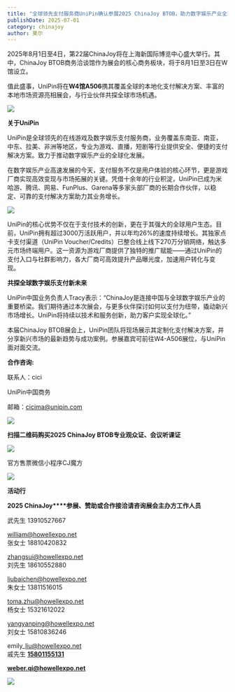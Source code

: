 ```yaml
---
title: "全球领先支付服务商UniPin确认参展2025 ChinaJoy BTOB，助力数字娱乐产业全球化"
publishDate: 2025-07-01
category: chinajoy
author: 莱尔
---
```


2025年8月1日至4日，第22届ChinaJoy将在上海新国际博览中心盛大举行。其中，ChinaJoy BTOB商务洽谈馆作为展会的核心商务板块，将于8月1日至3日在W馆设立。

值此盛事，UniPin将在**W4馆A506**携其覆盖全球的本地化支付解决方案、丰富的本地市场资源亮相展会，与行业伙伴共探全球市场机遇。

![](https://ec-net-1251389766.cos.ap-shanghai.myqcloud.com/wp-content/uploads/2025/07/20250701231905467.png)

**关于UniPin**

UniPin是全球领先的在线游戏及数字娱乐支付服务商，业务覆盖东南亚、南亚，中东、拉美、非洲等地区，专业为游戏、直播，短剧等行业提供安全、便捷的支付解决方案。致力于推动数字娱乐产业的全球化发展。

在数字娱乐产业高速发展的今天，支付服务不仅是用户体验的核心环节，更是游戏厂商实现高效变现与市场拓展的关键。凭借十余年的行业积淀，UniPin已成为米哈游、腾讯、网易、FunPlus、Garena等多家头部厂商的长期合作伙伴，以稳定、可靠的支付解决方案助力其业务增长。

![](https://ec-net-1251389766.cos.ap-shanghai.myqcloud.com/wp-content/uploads/2025/07/20250701231907541.png)

UniPin的核心优势不仅在于支付技术的创新，更在于其强大的全球用户生态。目前，UniPin拥有超过3000万活跃用户，并以年均26%的速度持续增长。其独家点卡支付渠道（UniPin Voucher/Credits）已整合线上线下270万分销网络，触达多元市场终端用户。这一资源为游戏厂商提供了独特的推广赋能——通过UniPin的支付入口与社群影响力，各大厂商可高效提升产品曝光度，加速用户转化与变现。 

**共探全球数字娱乐支付新未来**

UniPin中国业务负责人Tracy表示：“ChinaJoy是连接中国与全球数字娱乐产业的重要桥梁。我们期待通过本次展会，与更多伙伴探讨如何以支付为纽带，撬动新兴市场增长。UniPin将持续以技术和服务创新，助力客户实现全球化。”

本届ChinaJoy BTOB展会上，UniPin团队将现场展示其定制化支付解决方案，并分享新兴市场的最新趋势与成功案例。参展嘉宾可前往W4-A506展位，与UniPin面对面交流。 

**合作咨询:**

联系人：cici

UniPin中国商务 

邮箱：cicima@unipin.com

![](https://ec-net-1251389766.cos.ap-shanghai.myqcloud.com/wp-content/uploads/2025/07/20250701231910816.png)

**扫描二维码购买2025 ChinaJoy BTOB专业观众证、会议听课证**

![](https://ec-net-1251389766.cos.ap-shanghai.myqcloud.com/wp-content/uploads/2025/07/20250701231912760.png)

官方售票微信小程序CJ魔方

![](https://ec-net-1251389766.cos.ap-shanghai.myqcloud.com/wp-content/uploads/2025/07/20250701231902872.jpg)

**活动行**

**2025 ChinaJoy****参展、赞助或合作接洽请咨询展会主办方工作人员**

武先生 13910527667

william@howellexpo.net  
张女士 18810420832

zhangsui@howellexpo.net  
刘先生 18610552880

liubaichen@howellexpo.net  
朱女士 13811516015

toma.zhu@howellexpo.net  
杨女士 15321612022

yangyanping@howellexpo.net  
刘女士 15810836246

emily\_liu@howellexpo.net  
戚先生 [**15801155131**](mailto:15801155131weber.qi@howellexpo.net)

**[weber.qi@howellexpo.net](mailto:15801155131weber.qi@howellexpo.net)**

![](https://ec-net-1251389766.cos.ap-shanghai.myqcloud.com/wp-content/uploads/2025/07/20250701231916812.png)

